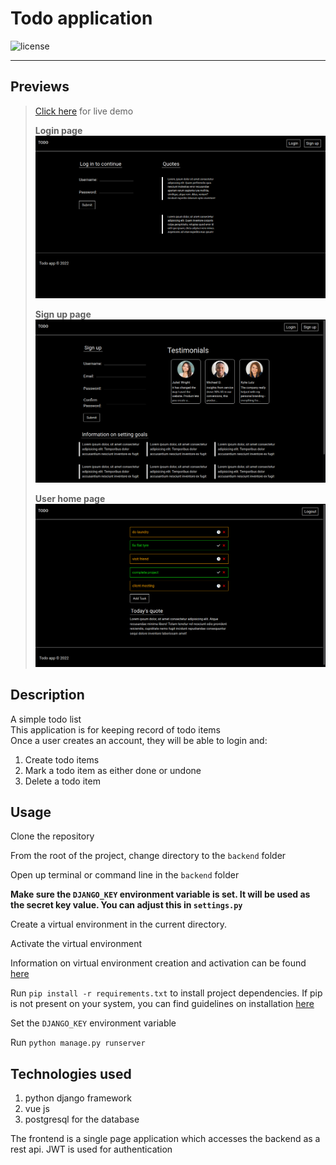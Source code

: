 # Todo application
![license](https://img.shields.io/github/license/joshua530/django-vue-todo?style=plastic&color=green)
***

## Previews
> [Click here](https://) for live demo
> 
> **Login page**
> ![login page screenshot](login.png)
> 
>**Sign up page**
> ![sign up page screenshot](sign-up.png)
> 
> **User home page**
> ![home page screenshot](todos.png)

## Description
A simple todo list\
This application is for keeping record of todo items\
Once a user creates an account, they will be able to login and:
1. Create todo items
2. Mark a todo item as either done or undone
3. Delete a todo item

## Usage
Clone the repository

From the root of the project, change directory to the `backend` folder

Open up terminal or command line in the `backend` folder

**Make sure the `DJANGO_KEY` environment variable is set. It will be used as the secret key value. You can adjust this in `settings.py`**

Create a virtual environment in the current directory.

Activate the virtual environment

Information on virtual environment creation and activation can be found [here](https://docs.python.org/3/library/venv.html)

Run `pip install -r requirements.txt` to install project dependencies. If pip is not present on your system, you can find guidelines on installation [here](https://pip.pypa.io/en/stable/installation/)

Set the `DJANGO_KEY` environment variable

Run `python manage.py runserver`

## Technologies used
1. python django framework
2. vue js
3. postgresql for the database

The frontend is a single page application which accesses the backend as a rest api.
JWT is used for authentication
